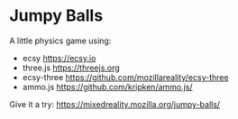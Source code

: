 # Jumpy Balls

A little physics game using:
- ecsy https://ecsy.io
- three.js https://threejs.org
- ecsy-three https://github.com/mozillareality/ecsy-three
- ammo.js https://github.com/kripken/ammo.js/

Give it a try: https://mixedreality.mozilla.org/jumpy-balls/
